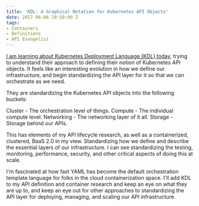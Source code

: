 ```yaml
---
title: 'KDL: A Graphical Notation for Kubernetes API Objects'
date: 2017-06-06 20:50:00 Z
tags:
- Containers
- Definitions
- API Evangelist
---
```


[I am learning about Kubernetes Deployment Language (KDL) today](https://blog.openshift.com/kdl-notation-kubernetes-app-deploy/), trying to understand their approach to defining their notion of Kubernetes API objects. It feels like an interesting evolution in how we define our infrastructure, and begin standardizing the API layer for it so that we can orchestrate as we need.

They are standardizing the Kubernetes API objects into the following buckets:

Cluster - The orchestration level of things.
Compute - The individual compute level.
Networking - The networking layer of it all.
Storage - Storage behind our APIs.

This has elements of my API lifecycle research, as well as a containerized, clustered, BaaS 2.0 in my view. Standardizing how we define and describe the essential layers of our infrastructure. I can see standardizing the testing, monitoring, performance, security, and other critical aspects of doing this at scale.

I'm fascinated at how fast YAML has become the default orchestration template language for folks in the cloud containerization space. I'll add KDL to my API definition and container research and keep an eye on what they are up to, and keep an eye out for other approaches to standardizing the API layer for deploying, managing, and scaling our API infrastructure.